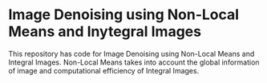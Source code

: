 # Image Denoising using Non-Local Means and Inytegral Images
This repository has code for Image Denoising using Non-Local Means and Integral Images. Non-Local Means takes into account the global information of image and computational efficiency of Integral Images.
